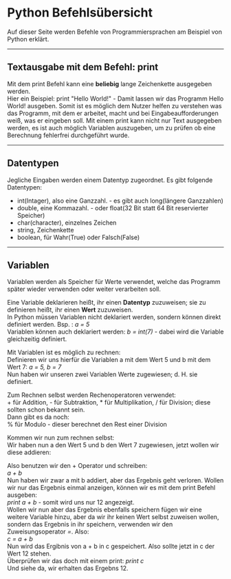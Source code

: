# Python Befehlsübersicht

Auf dieser Seite werden Befehle von Programmiersprachen am Beispiel von Python erklärt.

---

## Textausgabe mit dem Befehl: print

Mit dem print Befehl kann eine __beliebig__ lange Zeichenkette ausgegeben werden.   
Hier ein Beispiel: print "Hello World!" - Damit lassen wir das Programm Hello World! ausgeben. Somit ist es möglich dem Nutzer helfen zu verstehen was das Programm, mit dem er arbeitet, macht und bei Eingabeaufforderungen weiß, was er eingeben soll. Mit einem print kann nicht nur Text ausgegeben werden, es ist auch möglich Variablen auszugeben, um zu prüfen ob eine Berechnung fehlerfrei durchgeführt wurde. 

---

## Datentypen
 
Jegliche Eingaben werden einem Datentyp zugeordnet. Es gibt folgende Datentypen:  

- int(Intager), also eine Ganzzahl. - es gibt auch long(längere Ganzzahlen)
- double, eine Kommazahl. - oder float(32 Bit statt 64 Bit reservierter Speicher)
- char(character), einzelnes Zeichen
- string, Zeichenkette
- boolean, für Wahr(True) oder Falsch(False)

---

## Variablen

Variablen werden als Speicher für Werte verwendet, welche das Programm später wieder verwenden oder weiter verarbeiten  soll.  


Eine Variable deklarieren heißt, ihr einen **Datentyp** zuzuweisen; sie zu definieren heißt, ihr einen **Wert** zuzuweisen.  
In Python müssen Variablen nicht deklariert werden, sondern können direkt definiert werden. Bsp. : *a = 5*  
Variablen können auch deklariert werden: *b = int(7)* - dabei wird die Variable gleichzeitig definiert.  




Mit Variablen ist es möglich zu rechnen:  
Definieren wir uns hierfür die Variablen a mit dem Wert 5 und b mit dem Wert 7: *a = 5, b = 7*  
Nun haben wir unseren zwei Variablen Werte zugewiesen; d. H. sie definiert.

Zum Rechnen selbst werden Rechenoperatoren verwendet:  
\+ für Addition, - für Subtraktion, * für Multiplikation, / für Division; diese sollten schon bekannt sein.  
Dann gibt es da noch:  
% für Modulo - dieser berechnet den Rest einer Division  
 
Kommen wir nun zum rechnen selbst:  
Wir haben nun a den Wert 5 und b den Wert 7 zugewiesen, jetzt wollen wir diese addieren:

Also benutzen wir den + Operator und schreiben:  
 *a + b*   
Nun haben wir zwar a mit b addiert, aber das Ergebnis geht verloren.
Wollen wir nur das Ergebnis einmal anzeigen, können wir es mit dem print Befehl ausgeben:  
*print a + b* - somit wird uns nur 12 angezeigt.  
Wollen wir nun aber das Ergebnis ebenfalls speichern fügen wir eine weitere Variable hinzu, aber da wir ihr keinen Wert selbst zuweisen wollen, sondern das Ergebnis in ihr speichern, verwenden wir den Zuweisungsoperator *=*. Also:  
*c = a + b*  
Nun wird das Ergibnis von a + b in c gespeichert. Also sollte jetzt in c der Wert 12 stehen.  
Überprüfen wir das doch mit einem print: *print c*  
Und siehe da, wir erhalten das Ergebns 12.